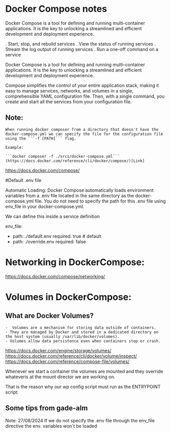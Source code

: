 # Docker Compose notes


Docker Compose is a tool for defining and running multi-container applications. It is the key to unlocking a streamlined and efficient development and deployment experience.

.	Start, stop, and rebuild services
.	View the status of running services
.	Stream the log output of running services
.	Run a one-off command on a service

Docker Compose is a tool for defining and running multi-container applications. It is the key to unlocking a streamlined and efficient development and deployment experience.

Compose simplifies the control of your entire application stack, making it easy to manage services, networks, and volumes in a single, comprehensible YAML configuration file. Then, with a single command, you create and start all the services from your configuration file.




## Note:
	When running docker composer from a directory that doesn't have the docker-compose.yml we can specify the file for the configuration file using the ```-f [PATH]``` flag.

	Example:

	```docker composer -f ./srcs/docker-compose.yml```
	(https://docs.docker.com/reference/cli/docker/compose/)[Link]

https://docs.docker.com/compose/


#Default .env file 

Automatic Loading: Docker Compose automatically loads environment variables from a .env file located in the same directory as the docker-compose.yml file. You do not need to specify the path for this .env file using env_file in your docker-compose.yml.

We can define this inside a service definition

env_file:
  - path: ./default.env
    required: true # default
  - path: ./override.env
    required: false


# Networking in DockerCompose:

https://docs.docker.com/compose/networking/

# Volumes in DockerCompose:

## What are Docker Volumes?

    -  Volumes are a mechanism for storing data outside of containers.
    - They are managed by Docker and stored in a dedicated directory on the host system (usually /var/lib/docker/volumes).
    - Volumes allow data persistence even when containers stop or crash.

https://docs.docker.com/engine/storage/volumes/
https://docs.docker.com/reference/cli/docker/volume/inspect/
https://docs.docker.com/reference/compose-file/volumes/


Whenever we start a container the volumes are mounted and they override whateveris at the mount director we are working on.

That is the reason why our wp config script must run as the ENTRYPOINT script.



## Some tips from gade-alm


Note: 27/08/2024
If we do not specify the .env file through the env_file directive the env. variables won't be loaded